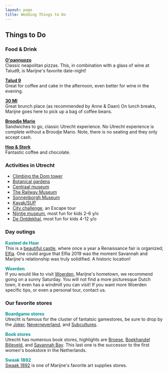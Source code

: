 ```yaml
---
layout: page
title: Wedding Things to Do
---
```



<div class='class_01'>
<h2>Things to Do</h2>
  
<h3>Food & Drink</h3> 

<p>
  <strong style="color:#0A9396"><a href="http://www.o-panuozzo.nl/">O'pannuozo</a></strong><br> 
  Classic neapolitan pizzas.  
  This, in combination with a glass of wine at Talud9, is Marijne's favorite date-night!  
</p>
  
<p>
  <strong style="color:#0A9396"><a href="https://www.talud9.nl/">Talud 9</a></strong><br>  
  Great for coffee and cake in the afternoon, even better for wine in the evening. 
</p>

<p>
  <strong style="color:#0A9396"><a href="https://30ml.nl/">30 Ml</a></strong><br>  
  Great brunch place (as recommended by Anne & Daan)  
  On lunch breaks, Marijne goes here to pick up a bag of coffee beans.  
</p>

<p>
  <strong style="color:#0A9396"><a href="https://broodjemario.nl/">Broodje Mario</a></strong><br>  
  Sandwiches to go, classic Utrecht experience. No Utrecht experience is
complete without a Broodje Mario. Note, there is no seating and they only accept
cash. 
</p>

<p>
  <strong style="color:#0A9396"><a href="https://hopenstork.com/">Hop & Stork</a></strong><br>  
  Fantastic coffee and chocolate. 
</p>

<h3>Activities in Utrecht</h3> 

<ul>
   <li><a href="https://www.domtoren.nl/">Climbing the Dom tower</a></li>
   <li><a href="https://www.uu.nl/en/utrecht-university-botanic-gardens">Botanical gardens</a></li>
   <li><a href="https://www.centraalmuseum.nl/en">Centraal museum</a></li>
   <li><a href="https://www.spoorwegmuseum.nl/en/">The Railway Museum</a></li>
   <li><a href="https://www.sonnenborgh.nl/english">Sonnenborgh Museum</a></li>
   <li><a href="https://dagjesuppen.nl/en/">Kayak/SUP</a></li>
   <li><a href="https://escapetours.com/stad/utrecht">City challenge</a>, an Escape tour</li>
   <li><a href="https://nijntjemuseum.nl/?lang=en">Nijntje museum</a>, most fun for kids 2-6 y/o</li>
   <li><a href="https://ontdekhal.nl/">De Ontdekhal</a>, most fun for kids 4-12 y/o</li>
 </ul> 

<h3>Day outings</h3> 
<p>
  <strong style="color:#0A9396">Kasteel de Haar</strong><br>  
  This is a <a href="https://www.kasteeldehaar.nl/">beautiful castle</a>, where once a year a Renaissance fair is organized; 
  <a href="https://www.instagram.com/kingdomofelfia/?hl=en">Elfia</a>. One could argue that Elfia 2019 was the moment Savannah and Marijne's relationship was truly solidified. A historic location!  
</p>
  
<p>
  <strong style="color:#0A9396">Woerden</strong><br>  
  If you would like to visit <a href="https://www.beleefwoerden.com/nl">Woerden</a>,
  Marijne's hometown, we recommend going on a sunny Saturday. You will not find a
  more picturesque Dutch town, it even has a windmill you can visit! If you want
  more Woerden specific tips, or even a personal tour, contact us.  
</p>

<h3>Our favorite stores</h3> 

<p>
  <strong style="color:#0A9396">Boardgame stores</strong><br>  
  Utrecht is famous for the cluster of fantatsic gamestores, be sure to 
  drop by the <a href="http://www.the-joker.nl/">Joker</a>,
  <a href="https://www.neverneverlandutrecht.nl">Neverneverland</a>, 
  and <a href="https://www.subcultures.nl/">Subcultures</a>.
</p>

<p>
  <strong style="color:#0A9396">Book stores</strong><br>  
  Utrecht has numerous book stores, highlights are <a href="https://www.broese.nl/">Broese</a>, 
  <a href="https://www.boekhandelbijleveld.nl/">Boekhandel Bijleveld</a>, 
  and <a href="https://www.savannahbay.nl/">Savannah Bay</a>. 
  This last one is the successor to the first women's bookstore in the Netherlands.  
</p>
  
<p>
  <strong style="color:#0A9396">Swaak 1892</strong><br>  
  <a href="https://www.gerstaecker.nl/utrecht-2/">Swaak 1892</a> is one of Marijne's favorite art supplies stores.
</p>

 


